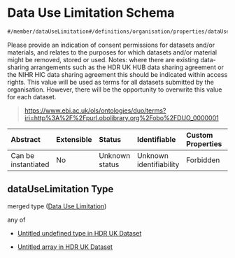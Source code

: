 # Data Use Limitation Schema

```txt
#/member/dataUseLimitation#/definitions/organisation/properties/dataUseLimitation
```

Please provide an indication of consent permissions for datasets and/or materials, and relates to the purposes for which datasets and/or material might be removed, stored or used. Notes: where there are existing data-sharing arrangements such as the HDR UK HUB data sharing agreement or the NIHR HIC data sharing agreement this should be indicated within access rights. This value will be used as terms for all datasets submitted by the organisation. However, there will be the opportunity to overwrite this value for each dataset.

> <https://www.ebi.ac.uk/ols/ontologies/duo/terms?iri=http%3A%2F%2Fpurl.obolibrary.org%2Fobo%2FDUO_0000001>

| Abstract            | Extensible | Status         | Identifiable            | Custom Properties | Additional Properties | Access Restrictions | Defined In                                                                                        |
| :------------------ | :--------- | :------------- | :---------------------- | :---------------- | :-------------------- | :------------------ | :------------------------------------------------------------------------------------------------ |
| Can be instantiated | No         | Unknown status | Unknown identifiability | Forbidden         | Allowed               | none                | [dataset.schema.json*](../../../schema/dataset/latest/dataset.schema.json "open original schema") |

## dataUseLimitation Type

merged type ([Data Use Limitation](dataset-definitions-organisation-metadata-properties-data-use-limitation.md))

any of

*   [Untitled undefined type in HDR UK Dataset](dataset-definitions-organisation-metadata-properties-data-use-limitation-anyof-0.md "check type definition")

*   [Untitled array in HDR UK Dataset](dataset-definitions-organisation-metadata-properties-data-use-limitation-anyof-1.md "check type definition")
